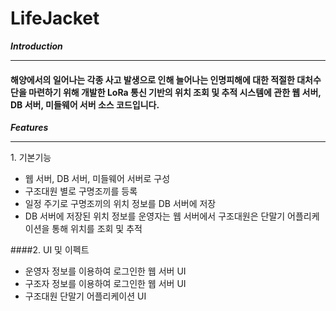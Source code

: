 # LifeJacket
__*Introduction*__
___
#### 해양에서의 일어나는 각종 사고 발생으로 인해 늘어나는 인명피해에 대한 적절한 대처수단을 마련하기 위해 개발한 LoRa 통신 기반의 위치 조회 및 추적 시스템에 관한 웹 서버, DB 서버, 미들웨어 서버 소스 코드입니다.
__*Features*__ 
___
1\. 기본기능
-   웹 서버, DB 서버, 미들웨어 서버로 구성
-   구조대원 별로 구명조끼를 등록
-   일정 주기로 구명조끼의 위치 정보를 DB 서버에 저장
-   DB 서버에 저장된 위치 정보를 운영자는 웹 서버에서 구조대원은 단말기 어플리케이션을 통해 위치를 조회 및 추적

####2\. UI 및 이펙트
-   운영자 정보를 이용하여 로그인한 웹 서버 UI
-   구조자 정보를 이용하여 로그인한 웹 서버 UI
-   구조대원 단말기 어플리케이션 UI
